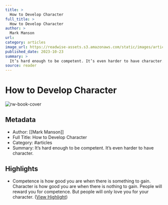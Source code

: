 ```yaml
---
title: >
  How to Develop Character
full_title: >
  How to Develop Character
author: >
  Mark Manson
url: 
category: articles
image_url: https://readwise-assets.s3.amazonaws.com/static/images/article2.74d541386bbf.png
published_date: 2023-10-23
summary: >
  It’s hard enough to be competent. It’s even harder to have character.
source: reader
---
```

# How to Develop Character

![rw-book-cover](https://readwise-assets.s3.amazonaws.com/static/images/article2.74d541386bbf.png)

## Metadata
- Author: [[Mark Manson]]
- Full Title: How to Develop Character
- Category: #articles
- Summary: It’s hard enough to be competent. It’s even harder to have character.

## Highlights
- Competence is how good you are when there is something to gain. Character is how good you are when there is nothing to gain.
  People will reward you for competence. But people will only love you for your character. ([View Highlight](https://read.readwise.io/read/01hdr8m0fcw84pvpnw7am7x7qb))


